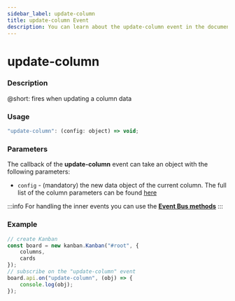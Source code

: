 ```yaml
---
sidebar_label: update-column
title: update-column Event
description: You can learn about the update-column event in the documentation of the DHTMLX JavaScript Kanban library. Browse developer guides and API reference, try out code examples and live demos, and download a free 30-day evaluation version of DHTMLX Kanban.
---
```


# update-column

### Description

@short: fires when updating a column data

### Usage

~~~jsx {}
"update-column": (config: object) => void;
~~~

### Parameters

The callback of the **update-column** event can take an object with the following parameters:

- `config` - (mandatory) the new data object of the current column. The full list of the column parameters can be found [here](api/config/js_kanban_columns_config.md)

:::info
For handling the inner events you can use the [**Event Bus methods**](api/api_overview.md/#event-bus-methods)
:::

### Example

~~~jsx {7-9}
// create Kanban
const board = new kanban.Kanban("#root", {
	columns,
	cards
});
// subscribe on the "update-column" event
board.api.on("update-column", (obj) => {
	console.log(obj);
});
~~~
